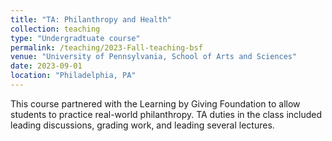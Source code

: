 ```yaml
---
title: "TA: Philanthropy and Health"
collection: teaching
type: "Undergradtuate course"
permalink: /teaching/2023-Fall-teaching-bsf
venue: "University of Pennsylvania, School of Arts and Sciences"
date: 2023-09-01
location: "Philadelphia, PA"
---
```


This course partnered with the Learning by Giving Foundation to allow students to practice real-world philanthropy. TA duties in the class included leading discussions, grading work, and leading several lectures. 
